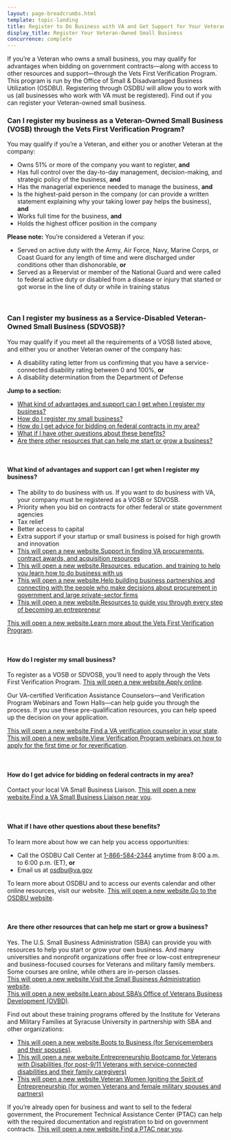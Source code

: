 ```yaml
---
layout: page-breadcrumbs.html
template: topic-landing
title: Register to Do Business with VA and Get Support for Your Veteran-Owned Small Business
display_title: Register Your Veteran-Owned Small Business
concurrence: complete
---
```


<div class="va-introtext">

If you’re a Veteran who owns a small business, you may qualify for advantages when bidding on government contracts—along with access to other resources and support—through the Vets First Verification Program. This program is run by the Office of Small & Disadvantaged Business Utilization (OSDBU). Registering through OSDBU will allow you to work with us (all businesses who work with VA must be registered). Find out if you can register your Veteran-owned small business.

</div>

<div class="feature" markdown="1">

### Can I register my business as a Veteran-Owned Small Business (VOSB) through the Vets First Verification Program?

You may qualify if you’re a Veteran, and either you or another Veteran at the company:

- Owns 51% or more of the company you want to register, **and**
- Has full control over the day-to-day management, decision-making, and strategic policy of the business, **and**
- Has the managerial experience needed to manage the business, **and**
- Is the highest-paid person in the company (or can provide a written statement explaining why your taking lower pay helps the business), **and**
- Works full time for the business, **and**
- Holds the highest officer position in the company

**Please note:** You’re considered a Veteran if you:

- Served on active duty with the Army, Air Force, Navy, Marine Corps, or Coast Guard for any length of time and were discharged under conditions other than dishonorable, **or**
- Served as a Reservist or member of the National Guard and were called to federal active duty or disabled from a disease or injury that started or got worse in the line of duty or while in training status

<br>

### Can I register my business as a Service-Disabled Veteran-Owned Small Business (SDVOSB)?

You may qualify if you meet all the requirements of a VOSB listed above, and either you or another Veteran owner of the company has:

- A disability rating letter from us confirming that you have a service-connected disability rating between 0 and 100%, **or**
- A disability determination from the Department of Defense

</div>

**Jump to a section:**
- [What kind of advantages and support can I get when I register my business?](#business-advantages)
- [How do I register my small business?](#business-how)
- [How do I get advice for bidding on federal contracts in my area?](#business-bidding)
- [What if I have other questions about these benefits?](#business-questions)
- [Are there other resources that can help me start or grow a business?](#business-resources)

<br>
<span id="business-advantages">

#### What kind of advantages and support can I get when I register my business?

- The ability to do business with us. If you want to do business with VA, your company must be registered as a VOSB or SDVOSB.
- Priority when you bid on contracts for other federal or state government agencies
- Tax relief
- Better access to capital
- Extra support if your startup or small business is poised for high growth and innovation
- <a href="https://www.va.gov/osdbu/acquisition/index.asp"><span class="usa-sr-only">This will open a new website.</span>Support in finding VA procurements, contract awards, and acquisition resources</a>
- <a href="https://www.va.gov/osdbu/outreach/soc/index.asp"><span class="usa-sr-only">This will open a new website.</span>Resources, education, and training to help you learn how to do business with us</a>
- <a href="https://www.va.gov/osdbu/outreach/dap/index.asp"><span class="usa-sr-only">This will open a new website.</span>Help building business partnerships and connecting with the people who make decisions about procurement in government and large private-sector firms</a>
- <a href="https://www.va.gov/OSDBU/entrepreneur/index.asp"><span class="usa-sr-only">This will open a new website.</span>Resources to guide you through every step of becoming an entrepreneur</a><br>

<a href="https://www.va.gov/osdbu/verification/index.asp"><span class="usa-sr-only">This will open a new website.</span>Learn more about the Vets First Verification Program</a>.

<br>
<span id="business-how">

#### How do I register my small business?
 
To register as a VOSB or SDVOSB, you’ll need to apply through the Vets First Verification Program. 
<a href="https://www.vip.vetbiz.gov/"><span class="usa-sr-only">This will open a new website.</span>Apply online</a>. 

Our VA-certified Verification Assistance Counselors—and Verification Program Webinars and Town Halls—can help guide you through the process. If you use these pre-qualification resources, you can help speed up the decision on your application.</br>

<a href="https://www.va.gov/osdbu/verification/assistance/counselors.asp"><span class="usa-sr-only">This will open a new website.</span>Find a VA verification counselor in your state</a>.</br>
<a href="https://www.va.gov/osdbu/verification/you_asked_we_listened.asp"><span class="usa-sr-only">This will open a new website.</span>View Verification Program webinars on how to apply for the first time or for reverification</a>.

<br>
<span id="business-bidding">
 
#### How do I get advice for bidding on federal contracts in my area?
 
Contact your local VA Small Business Liaison. <a href="https://www.va.gov/OSDBU/about/contacts.asp"><span class="usa-sr-only">This will open a new website.</span>Find a VA Small Business Liaison near you</a>.

<br>
<span id="business-questions">

#### What if I have other questions about these benefits?

To learn more about how we can help you access opportunities:

- Call the OSDBU Call Center at <a href="tel:+1866-584-2344">1-866-584-2344</a> anytime from 8:00 a.m. to 6:00 p.m. (ET), **or**
- Email us at <a href="mailto:osdbu@va.gov">osdbu@va.gov</a><br>

To learn more about OSDBU and to access our events calendar and other online resources, visit our website. <a href="https://www.va.gov/OSDBU/index.asp"><span class="usa-sr-only">This will open a new website.</span>Go to the OSDBU website</a>. 

<br>
<span id="business-resources">

#### Are there other resources that can help me start or grow a business?

Yes. The U.S. Small Business Administration (SBA) can provide you with resources to help you start or grow your own business. And many universities and nonprofit organizations offer free or low-cost entrepreneur and business-focused courses for Veterans and military family members. Some courses are online, while others are in-person classes.</br>
<a href="https://www.sba.gov/"><span class="usa-sr-only">This will open a new website.</span>Visit the Small Business Administration website</a>.</br> 
<a href="https://www.sba.gov/business-guide/grow/veteran-owned-businesses-programs#section-header-0"><span class="usa-sr-only">This will open a new website.</span>Learn about SBA’s Office of Veterans Business Development (OVBD)</a>.<br>

Find out about these training programs offered by the Institute for Veterans and Military Families at Syracuse University in partnership with SBA and other organizations:
- <a href="https://ivmf.syracuse.edu/veteran-and-family-resources/starting-growing-a-business/boots-to-business/"><span class="usa-sr-only">This will open a new website.</span>Boots to Business (for Servicemembers and their spouses)</a>.
- <a href="http://ebv.vets.syr.edu/"><span class="usa-sr-only">This will open a new website.</span>Entrepreneurship Bootcamp for Veterans with Disabilities (for post-9/11 Veterans with service-connected disabilities and their family caregivers)</a>
- <a href="https://ivmf.syracuse.edu/veteran-and-family-resources/starting-growing-a-business/v-wise/"><span class="usa-sr-only">This will open a new website.</span>Veteran Women Igniting the Spirit of Entrepreneurship (for women Veterans and female military spouses and partners)</a><br>

If you’re already open for business and want to sell to the federal government, the Procurement Technical Assistance Center (PTAC) can help with the required documentation and registration to bid on government contracts. <a href="http://www.aptac-us.org/"><span class="usa-sr-only">This will open a new website.</span>Find a PTAC near you</a>. 
